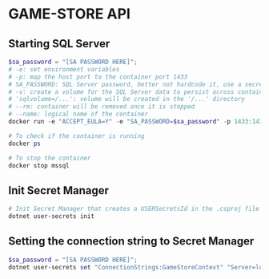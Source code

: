 # GAME-STORE API

## Starting SQL Server

```powershell
$sa_password = "[SA PASSWORD HERE]";
# -e: set environment variables
# -p: map the host port to the container port 1433
# SA_PASSWORD: SQL Server password, better not hardcode it, use a secret manager/variable from terminal
# -v: create a volume for the SQL Server data to persist across container restarts
# 'sqlvolume=/...': volume will be created in the '/...' directory
# --rm: container will be removed once it is stopped
# --name: logical name of the container
docker run -e "ACCEPT_EULA=Y" -e "SA_PASSWORD=$sa_password" -p 1433:1433 -v sqlvolume=/var/opt/mssql --rm --name mssql1 -d mcr.microsoft.com/mssql/server:2022-latest

# To check if the container is running
docker ps

# To stop the container
docker stop mssql
```

## Init **Secret Manager**

```powershell
# Init Secret Manager that creates a USERSecretsId in the .csproj file
dotnet user-secrets init
```

## Setting the connection string to **Secret Manager**

```powershell
$sa_password = "[SA PASSWORD HERE]";
dotnet user-secrets set "ConnectionStrings:GameStoreContext" "Server=localhost; Database=GameStore; User Id=sa; Password=$sa_password; TrustServerCertificate=True"
```
